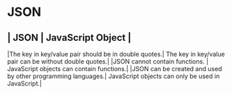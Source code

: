 # JSON


| JSON |	JavaScript Object |
------------------------------------
|The key in key/value pair should be in double quotes.|	The key in key/value pair can be without double quotes.|
|JSON cannot contain functions.	| JavaScript objects can contain functions.|
|JSON can be created and used by other programming languages.|	JavaScript objects can only be used in JavaScript.|
